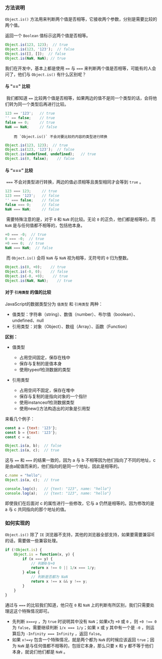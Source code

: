 



### 方法说明

`Object.is()` 方法用来判断两个值是否相等，它接收两个参数，分别是需要比较的两个值。

返回一个 `Boolean` 值标示这两个值是否相等。

```javascript
Object.is(123, 123);  // true
Object.is(123, '123');  // false
Object.is([], []);  // false
Object.is(NaN, NaN); // true
```



我们在开发中，基本上都是使用 `==` 与 `===` 来判断两个值是否相等，可能有的人会问了，他们与 `Object.is()` 有什么区别呢？

#### 与 "==" 比较

​		我们都知道 `==` 比较两个值是否相等，如果两边的值不是同一个类型的话，会将他们转为同一个类型后再进行比较。

```javascript
123 == '123';   // true
'' == false;    // true
false == 0;     // true
NaN == NaN;     // false
```

  		而 `Object.is()` 不会对要比较的内容的类型进行转换

```javascript
Object.is(123, 123);  // true
Object.is(123, '123');  // false
Object.is(undefined, undefined);   // true
Object.is(0, false);    // false
```



#### 与 “===” 比较

​		`===` 不会对类型进行转换，两边的值必须相等且类型相同才会等到 `true` 。

```javascript
123 === 123;     // true
123 === '123';   // false
'' === false;    // false
false === 0;     // false
NaN === NaN;     // false
```

​		需要特殊注意的是，对于 `0` 和 `NaN` 的比较。无论 `0` 的正负，他们都是相等的，而 `NaN` 是与任何值都不相等的，包括他本身。

```javascript
+0 === -0;  // true
0 === -0;  // true
+0 === 0;  // true
NaN === NaN;  // false
```

​		而 `Object.is()` 会将 `NaN` 与 `NaN` 视为相等，无符号的 `0` 归为整数。

```javascript
Object.is(0, +0);    // true
Object.is(-0, 0);    // false
Object.is(-0, +0);    // true
Object.is(NaN, NaN);    // true
```



#### 对于 `引用类型` 的值的比较

JavaScript的数据类型分为 `值类型` 和 `引用类型` 两种：

- 值类型：字符串（string）、数值（number）、布尔值（boolean）、undefined、null
- 引用类型：对象（Object）、数组（Array）、函数（Function）

**区别：**

- 值类型
  - 占用空间固定，保存在栈中
  - 保存与复制的是值本身
  - 使用typeof检测数据的类型

- 引用类型
  - 占用空间不固定，保存在堆中
  - 保存与复制的是指向对象的一个指针
  - 使用instanceof检测数据类型
  - 使用new()方法构造出的对象是引用型

来看几个例子：

```javascript
const a = {text: '123'};
const b = {text: '123'};
const c = a;

Object.is(a, b);  // false
Object.is(a, c);  // true
```

这与 `==` 和 `===` 的结果一致的，因为 a 与 b 不相等因为他们指向了不同的地址，c 是由a赋值而来的，他们指向的是同一个地址，因此是相等的。

```javascript
c.name = "hello";
Object.is(a, c);  // true

console.log(c);   // {text: "123", name: "hello"}
console.log(a);   // {text: "123", name: "hello"}
```

即使我们在后面对 c 的属性进行一些修改，它与 a 仍然是相等的。因为修改的是 a 与 c 共同指向的那个地址的值。



### 如何实现的

`Object.is()` 除了 `IE` 浏览器不支持，其他的浏览器全部支持，如果要需要兼容IE的话，需要做一些兼容处理。

```javascript
if (!Object.is) {
    Object.is = function(x, y) {
        if (x === y) {
            // 判断0与+0
            return x !== 0 || 1/x === 1/y;
        } else {
            // 判断是否都为 NaN
            return x !== x && y !== y;
        }
    }
}
```

通过与 `===` 的比较我们知道，他只在 `0` 和 `NaN` 上的判断有所区别，我们只需要处理这这个特殊情况即可。

- 先判断 `x===y` ，为 `true` 时说明其中没有 `NaN`；如果x为 `+0` 或 `0` ，则 `+0 !== 0` 为 `false`，需要继续判断  `1/x === 1/y`；如果 x 或 y 其中有一个是 `-0` ，则运算后为 `-Infinity === Infinity` ，返回 `false`。
-  如果 `x!==y` 包含一个特殊情况，就是两个都为 `NaN` 的时候应该返回 `true`；因为 `NaN` 是与任何值都不相等的，包括它本身，那么只要 x 和 y 都不等于他们本身，就说们他们都是 `NaN` 。



















